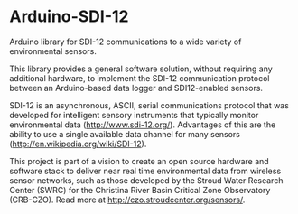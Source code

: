 Arduino-SDI-12
==============

Arduino library for SDI-12 communications to a wide variety of environmental sensors.

This library provides a general software solution, without requiring any additional hardware, to implement the SDI-12 communication protocol between an Arduino-based data logger and SDI12-enabled sensors.

SDI-12 is an asynchronous, ASCII, serial communications protocol that was developed for intelligent sensory instruments that typically monitor environmental data (http://www.sdi-12.org/).  Advantages of this are the ability to use a single available data channel for many sensors (http://en.wikipedia.org/wiki/SDI-12).

This project is part of a vision to create an open source hardware and software stack to deliver near real time environmental data from wireless sensor networks, such as those developed by the Stroud Water Research Center (SWRC) for the Christina River Basin Critical Zone Observatory (CRB-CZO).  Read more at http://czo.stroudcenter.org/sensors/.
